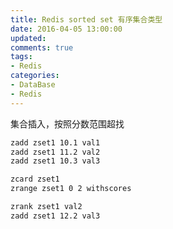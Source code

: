 ```yaml
---
title: Redis sorted set 有序集合类型
date: 2016-04-05 13:00:00
updated:
comments: true
tags:
- Redis
categories:
- DataBase
- Redis
---
```


集合插入，按照分数范围超找

<!--more-->

```bash
zadd zset1 10.1 val1
zadd zset1 11.2 val2
zadd zset1 10.3 val3

zcard zset1
zrange zset1 0 2 withscores

zrank zset1 val2
zadd zset1 12.2 val3
```

